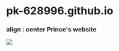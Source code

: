 # pk-628996.github.io
<h3> align : center Prince's website </h3>
<img src="https://te.legra.ph/file/c5ffe53d0a2eaeb9f0bc2.jpg" />

